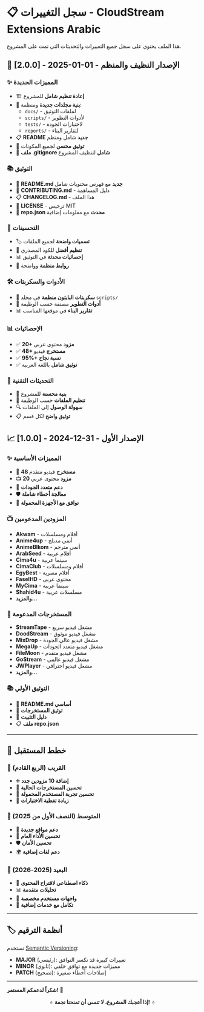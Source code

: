 # 📋 سجل التغييرات - CloudStream Extensions Arabic

هذا الملف يحتوي على سجل جميع التغييرات والتحديثات التي تمت على المشروع.

## 🎯 [2.0.0] - 2025-01-01 - الإصدار النظيف والمنظم

### ✨ المميزات الجديدة
- 🏗️ **إعادة تنظيم شامل** للمشروع
- 📁 **بنية مجلدات جديدة** ومنظمة:
  - `docs/` - لملفات التوثيق
  - `scripts/` - لأدوات التطوير
  - `tests/` - لاختبارات الجودة
  - `reports/` - لتقارير البناء
- 📋 **README جديد** شامل ومنظم
- 📄 **توثيق محسن** لجميع المكونات
- 🔧 **ملف .gitignore شامل** لتنظيف المشروع

### 📚 التوثيق
- 📖 **README.md جديد** مع فهرس محتويات شامل
- 📄 **CONTRIBUTING.md** - دليل المساهمة
- 📋 **CHANGELOG.md** - هذا الملف
- 📜 **LICENSE** - ترخيص MIT
- 🔧 **repo.json محدث** مع معلومات إضافية

### 🎨 التحسينات
- 🏷️ **تسميات واضحة** لجميع الملفات
- 🎯 **تنظيم أفضل** للكود المصدري
- 📊 **إحصائيات محدثة** في التوثيق
- 🔗 **روابط منظمة** وواضحة

### 🛠️ الأدوات والسكربتات
- 📜 **سكربتات البايثون منظمة** في مجلد `scripts/`
- 🔧 **أدوات التطوير** مصنفة حسب الوظيفة
- 📊 **تقارير البناء** في موقعها المناسب

### 📊 الإحصائيات
- ✅ **20+ مزود** محتوى عربي
- ✅ **48+ مستخرج** فيديو
- ✅ **95%+ نسبة نجاح**
- ✅ **توثيق شامل** باللغة العربية

### 🔧 التحديثات التقنية
- 🚀 **بنية محسنة** للمشروع
- 📁 **تنظيم الملفات** حسب الوظيفة
- 🔍 **سهولة الوصول** إلى الملفات
- 📋 **توثيق واضح** لكل قسم

## 📈 [1.0.0] - 2024-12-31 - الإصدار الأول

### ✨ المميزات الأساسية
- 🎯 **48 مستخرج** فيديو متقدم
- 📺 **20 مزود** محتوى عربي
- 🔧 **دعم متعدد الجودات**
- 🛡️ **معالجة أخطاء شاملة**
- 📱 **توافق مع الأجهزة المحمولة**

### 📺 المزودين المدعومين
- **Akwam** - أفلام ومسلسلات
- **Anime4up** - أنمي مدبلج
- **AnimeBlkom** - أنمي مترجم
- **ArabSeed** - أفلام عربية
- **Cima4u** - سينما عربية
- **CimaClub** - أفلام ومسلسلات
- **EgyBest** - أفلام مصرية
- **FaselHD** - محتوى عربي
- **MyCima** - سينما عربية
- **Shahid4u** - مسلسلات عربية
- **والمزيد...**

### 🔧 المستخرجات المدعومة
- **StreamTape** - مشغل فيديو سريع
- **DoodStream** - مشغل فيديو موثوق
- **MixDrop** - مشغل فيديو عالي الجودة
- **MegaUp** - مشغل فيديو متعدد الجودات
- **FileMoon** - مشغل فيديو متقدم
- **GoStream** - مشغل فيديو عالمي
- **JWPlayer** - مشغل فيديو احترافي
- **والمزيد...**

### 📚 التوثيق الأولي
- 📖 **README.md أساسي**
- 📄 **توثيق المستخرجات**
- 🔧 **دليل التثبيت**
- 📋 **ملف repo.json**

---

## 🚀 خطط المستقبل

### 📅 القريب (الربع القادم)
- ➕ **إضافة 10 مزودين جدد**
- 🔧 **تحسين المستخرجات الحالية**
- 📱 **تحسين تجربة المستخدم المحمولة**
- 🧪 **زيادة تغطية الاختبارات**

### 📅 المتوسط (النصف الأول من 2025)
- 🎯 **دعم مواقع جديدة**
- 🚀 **تحسين الأداء العام**
- 🛡️ **تحسين الأمان**
- 🌍 **دعم لغات إضافية**

### 📅 البعيد (2025-2026)
- 🤖 **ذكاء اصطناعي لاقتراح المحتوى**
- 📊 **تحليلات متقدمة**
- 🎨 **واجهات مستخدم مخصصة**
- 🔗 **تكامل مع خدمات إضافية**

---

## 🏷️ أنظمة الترقيم

نستخدم [Semantic Versioning](https://semver.org/lang/ar/):

- **MAJOR** (رئيسي): تغييرات كبيرة قد تكسر التوافق
- **MINOR** (ثانوي): مميزات جديدة مع توافق خلفي
- **PATCH** (تصحيح): إصلاحات أخطاء صغيرة

---

**شكراً لدعمكم المستمر! 🙏**

<p align="center">
  ⭐ <strong>إذا أعجبك المشروع، لا تنسى أن تمنحنا نجمة!</strong> ⭐
</p>